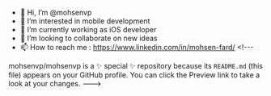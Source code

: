 - 👋 Hi, I’m @mohsenvp
- 👀 I’m interested in mobile development
- 🌱 I’m currently working as iOS developer
- 💞️ I’m looking to collaborate on new ideas
- 📫 How to reach me : https://www.linkedin.com/in/mohsen-fard/
[
](https://raw.githubusercontent.com/fatihdurmaz/fatihdurmaz/output/snake.svg)<!---

mohsenvp/mohsenvp is a ✨ special ✨ repository because its `README.md` (this file) appears on your GitHub profile.
You can click the Preview link to take a look at your changes.
--->

